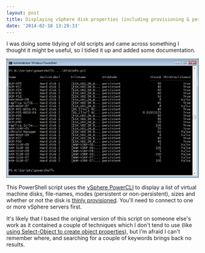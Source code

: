 ```yaml
---
layout: post
title: Displaying vSphere disk properties (including provisioning & persistence)
date: '2014-02-18 13:29:33'
---
```



I was doing some tidying of old scripts and came across something I thought it might be useful, so I tidied it up and added some documentation.

![Screenshot showing results of script](/assets/DiskInformation.png)

This PowerShell script uses the [vSphere PowerCLI](https://www.vmware.com/support/developer/PowerCLI/index.html) to display a list of virtual machine disks, file-names, modes (persistent or non-persistent), sizes and whether or not the disk is [thinly provisioned](https://www.vmware.com/products/vsphere/features/storage-thin-provisioning.html). You'll need to connect to one or more vSphere servers first.

<script src="https://gist.github.com/BenNeise/9069627.js"></script>  

It's likely that I based the original version of this script on someone else's work as it contained a couple of techniques which I don't tend to use (like [using Select-Object to create object properties](http://blogs.msdn.com/b/mediaandmicrocode/archive/2008/11/26/microcode-powershell-scripting-tricks-select-object-note-properties-vs-add-member-script-properties.aspx)), but I'm afraid I can't remember where, and searching for a couple of keywords brings back no results.